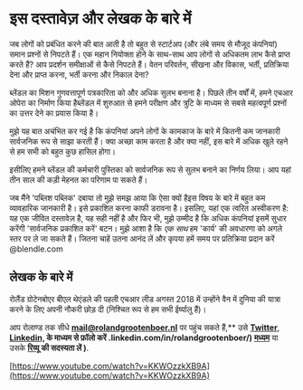 # इस दस्तावेज़ और लेखक के बारे में

जब लोगों को प्रबंधित करने की बात आती है तो बहुत से स्टार्टअप (और लंबे समय से मौजूद कंपनियां) समान प्रश्नों से निपटते हैं। एक महान नियोक्ता होने के साथ-साथ आप लोगों से अधिकतम लाभ कैसे प्राप्त करते हैं? आप प्रदर्शन समीक्षाओं से कैसे निपटते हैं। वेतन परिवर्तन, सीखना और विकास, भर्ती, प्रतिक्रिया देना और प्राप्त करना, भर्ती करना और निकाल देना?

ब्लेंडल का मिशन गुणवत्तापूर्ण पत्रकारिता को और अधिक सुलभ बनाना है। पिछले तीन वर्षों में, हमने एचआर ओपेरा का निर्माण किया हैब्लेंडल में शुरुआत से हमने परीक्षण और त्रुटि के माध्यम से सबसे महत्वपूर्ण प्रश्नों का उत्तर देने का प्रयास किया है।

मुझे यह बात अचंभित कर गई है कि कंपनियां अपने लोगों के कामकाज के बारे में कितनी कम जानकारी सार्वजनिक रूप से साझा करती हैं। क्या अच्छा काम करता है और क्या नहीं, इस बारे में अधिक खुले रहने से हम सभी को बहुत कुछ हासिल होगा।

इसीलिए हमने ब्लेंडल की कर्मचारी पुस्तिका को सार्वजनिक रूप से सुलभ बनाने का निर्णय लिया। आप यहां तीन साल की कड़ी मेहनत का परिणाम पा सकते हैं।

जब मैंने 'पब्लिश पब्लिक' दबाया तो मुझे समझ आया कि ऐसा क्यों हैइस विषय के बारे में बहुत कम व्यावहारिक जानकारी है। इसे प्रकाशित करना काफी डरावना है। इसलिए, यहां एक त्वरित अस्वीकरण है: यह एक जीवित दस्तावेज़ है, यह सही नहीं है और फिर भी, मुझे उम्मीद है कि अधिक कंपनियां इसमें सुधार करेंगी 'सार्वजनिक प्रकाशित करें' बटन। मुझे आशा है कि *एक साथ* हम 'कार्य' की अवधारणा को अगले स्तर पर ले जा सकते हैं। जितना चाहें उतना आनंद लें और कृपया हमें समय पर प्रतिक्रिया प्रदान करें @blendle.com

## लेखक के बारे में

रोलैंड ग्रोटेनबोएर बीएल थेएंडले की पहली एचआर लीड अगस्त 2018 में उन्होंने वैन में दुनिया की यात्रा करने के लिए अपनी नौकरी छोड़ दी (निश्चित रूप से हम सभी ईर्ष्यालु हैं)।

आप रोलाण्ड तक सीधे **mail@rolandgrootenboer.nl** पर पहुंच सकते हैं,** उसे [**Twitter**](https://twitter.com/rmgrootenboer), **[Linkedin,](https://www) के माध्यम से फ़ॉलो करें .linkedin.com/in/rolandgrootenboer/) [मध्यम](https://medium.com/@rologrootenboer)** या उसके **[रिव्यू](https://www.getrevue.co/profile/rolandgrootenboer) की सदस्यता लें )**.

[https://www.youtube.com/watch?v=KKWOzzkXB9A](https://www.youtube.com/watch?v=KKWOzzkXB9A)